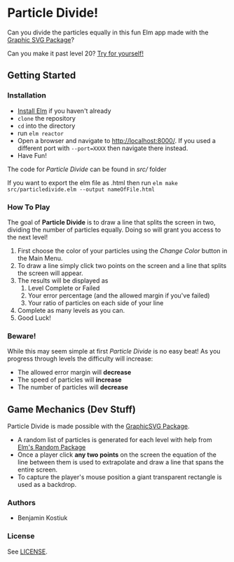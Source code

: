 # Particle Divide!
Can you divide the particles equally in this fun Elm app made with the [Graphic SVG Package](https://package.elm-lang.org/packages/MacCASOutreach/graphicsvg/latest/GraphicSVG)?

Can you make it past level 20? [Try for yourself!](https://benjaminkostiuk.github.io/particle-divide/)

## Getting Started

### Installation
* [Install Elm](https://guide.elm-lang.org/install.html) if you haven't already
* ```clone``` the repository
* ```cd``` into the directory
* run ```elm reactor```
* Open a browser and navigate to <http://localhost:8000/>. If you used a different port with ```--port=XXXX``` then navigate there instead.
* Have Fun!


The code for _Particle Divide_ can be found in _src/_ folder


If you want to export the elm file as .html then run ```elm make src/particledivide.elm --output nameOfFile.html```

### How To Play
The goal of __Particle Divide__ is to draw a line that splits the screen in two, dividing the number of particles equally. Doing so will grant you access to the next level!

1. First choose the color of your particles using the _Change Color_ button in the Main Menu.
2. To draw a line simply click two points on the screen and a line that splits the screen will appear.
3. The results will be displayed as
    1. Level Complete or Failed
    2. Your error percentage (and the allowed margin if you've failed)
    3. Your ratio of particles on each side of your line
4. Complete as many levels as you can.
5. Good Luck!

<h3>Beware!</h3>

While this may seem simple at first _Particle Divide_ is no easy beat! As you progress through levels the difficulty will increase:
* The allowed error margin will __decrease__
* The speed of particles will __increase__
* The number of particles will __decrease__

## Game Mechanics (Dev Stuff)
Particle Divide is made possible with the [GraphicSVG Package](https://package.elm-lang.org/packages/MacCASOutreach/graphicsvg/latest/GraphicSVG).

* A random list of particles is generated for each level with help from [Elm's Random Package](https://package.elm-lang.org/packages/elm-lang/core/latest/Random) 
* Once a player click __any two points__ on the screen the equation of the line between them is used to extrapolate and draw a line that spans the entire screen.
* To capture the player's mouse position a giant transparent rectangle is used as a backdrop.

### Authors
* Benjamin Kostiuk

### License
See [LICENSE](LICENSE).


